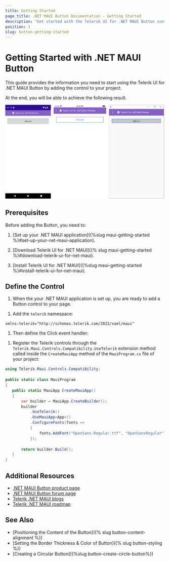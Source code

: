 ```yaml
---
title: Getting Started
page_title: .NET MAUI Button Documentation - Getting Started
description: "Get started with the Telerik UI for .NET MAUI Button control and add the control to your .NET MAUI project."
position: 1
slug: button-getting-started
---
```


# Getting Started with .NET MAUI Button

This guide provides the information you need to start using the Telerik UI for .NET MAUI Button by adding the control to your project.

At the end, you will be able to achieve the following result.

![Button Getting Started](images/button-getting-started.png)

## Prerequisites

Before adding the Button, you need to:

1. [Set up your .NET MAUI application]({%slug maui-getting-started %}#set-up-your-net-maui-application).

1. [Download Telerik UI for .NET MAUI]({% slug maui-getting-started %}#download-telerik-ui-for-net-maui).

1. [Install Telerik UI for .NET MAUI]({%slug maui-getting-started %}#install-telerik-ui-for-net-maui).

## Define the Control

1. When the your .NET MAUI application is set up, you are ready to add a Button control to your page.

 <snippet id='button-getting-started-xaml' />

1. Add the `telerik` namespace:

 ```XAML
xmlns:telerik="http://schemas.telerik.com/2022/xaml/maui"
 ```

1. Then define the Click event handler:

 <snippet id='button-getting-started-click-event' />

1. Register the Telerik controls through the `Telerik.Maui.Controls.Compatibility.UseTelerik` extension method called inside the `CreateMauiApp` method of the `MauiProgram.cs` file of your project:

 ```C#
 using Telerik.Maui.Controls.Compatibility;

 public static class MauiProgram
 {
	public static MauiApp CreateMauiApp()
	{
		var builder = MauiApp.CreateBuilder();
		builder
			.UseTelerik()
			.UseMauiApp<App>()
			.ConfigureFonts(fonts =>
			{
				fonts.AddFont("OpenSans-Regular.ttf", "OpenSansRegular");
			});

		return builder.Build();
	}
 }           
 ```

## Additional Resources

- [.NET MAUI Button product page](https://www.telerik.com/maui-ui/button)
- [.NET MAUI Button forum page](https://www.telerik.com/forums/maui?tagId=1764)
- [Telerik .NET MAUI blogs](https://www.telerik.com/blogs/mobile-net-maui)
- [Telerik .NET MAUI roadmap](https://www.telerik.com/support/whats-new/maui-ui/roadmap)

## See Also

- [Positioning the Content of the Button]({% slug button-content-alignment %})
- [Setting the Border Thickness & Color of Button]({% slug button-styling %})
- [Creating a Circular Button]({%slug button-create-circle-button%})
